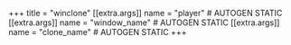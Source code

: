 +++
title = "winclone"
[[extra.args]]
name = "player" # AUTOGEN STATIC
[[extra.args]]
name = "window_name" # AUTOGEN STATIC
[[extra.args]]
name = "clone_name" # AUTOGEN STATIC
+++